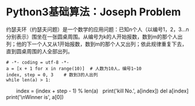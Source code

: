 #  Python3基础算法：Joseph Problem
约瑟夫环（约瑟夫问题）是一个数学的应用问题：已知n个人（以编号1，2，3...n分别表示）围坐在一张圆桌周围。从编号为k的人开始报数，数到m的那个人出列；他的下一个人又从1开始报数，数到m的那个人又出列；依此规律重复下去，直到圆桌周围的人全部出列。



    # -*- coding = utf-8 -*-
    a = [x + 1 for x in range(10)]  # 人数为10人，编号1~10
    index, step = 0, 3    # 数到3的人出列
    while len(a) > 1:
        index = (index + step - 1) % len(a)  
        print('kill No.', a[index])
        del a[index]
    print('\nWinner is', a[0])
  
